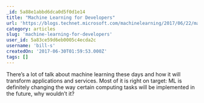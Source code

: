 ```yaml
---
_id: 5a88e1abbd6dca0d5f0d1e14
title: "Machine Learning for Developers"
url: 'https://blogs.technet.microsoft.com/machinelearning/2017/06/22/machine-learning-for-developers/'
category: articles
slug: 'machine-learning-for-developers'
user_id: 5a83ce59d6eb0005c4ecda2c
username: 'bill-s'
createdOn: '2017-06-30T01:59:53.000Z'
tags: []
---
```


There’s a lot of talk about machine learning these days and how it will transform applications and services. Most of it is right on target: ML is definitely changing the way certain computing tasks will be implemented in the future, why wouldn’t it?
